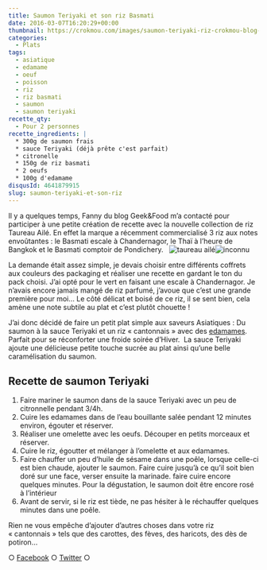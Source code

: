 ```yaml
---
title: Saumon Teriyaki et son riz Basmati
date: 2016-03-07T16:20:29+00:00
thumbnail: https://crokmou.com/images/saumon-teriyaki-riz-crokmou-blog-culinaire.jpg
categories:
  - Plats
tags:
  - asiatique
  - edamame
  - oeuf
  - poisson
  - riz
  - riz basmati
  - saumon
  - saumon teriyaki
recette_qty:
  - Pour 2 personnes
recette_ingredients: |
  * 300g de saumon frais
  * sauce Teriyaki (déjà prête c'est parfait)
  * citronelle
  * 150g de riz basmati
  * 2 oeufs
  * 100g d'edamame
disqusId: 4641879915
slug: saumon-teriyaki-et-son-riz
---
```


Il y a quelques temps, Fanny du blog Geek&Food m’a contacté pour participer à une petite création de recette avec la nouvelle collection de riz Taureau Ailé. En effet la marque a récemment commercialisé 3 riz aux notes envoûtantes : le Basmati escale à Chandernagor, le Thaï à l’heure de Bangkok et le Basmati comptoir de Pondichery.   ![taureau ailé](https://crokmou.com/images/taureau-ail--_luzmro.jpg)![inconnu](https://crokmou.com/images/inconnu-1_jsxam5.png)

La demande était assez simple, je devais choisir entre différents coffrets aux couleurs des packaging et réaliser une recette en gardant le ton du pack choisi. J’ai opté pour le vert en faisant une escale à Chandernagor. Je n’avais encore jamais mangé de riz parfumé, j’avoue que c’est une grande première pour moi… Le côté délicat et boisé de ce riz, il se sent bien, cela amène une note subtile au plat et c’est plutôt chouette !

J’ai donc décidé de faire un petit plat simple aux saveurs Asiatiques : Du saumon à la sauce Teriyaki et un riz « cantonnais » avec des [edamames](http://www.crokmou.com/2013/01/edamame-feve-de-soya). Parfait pour se réconforter une froide soirée d’Hiver.  La sauce Teriyaki ajoute une délicieuse petite touche sucrée au plat ainsi qu’une belle caramélisation du saumon.

## **Recette de saumon Teriyaki**

1.  Faire mariner le saumon dans de la sauce Teriyaki avec un peu de citronnelle pendant 3/4h.
2.  Cuire les edamames dans de l’eau bouillante salée pendant 12 minutes environ, égouter et réserver.
3.  Réaliser une omelette avec les oeufs. Découper en petits morceaux et réserver.
4.  Cuire le riz, égoutter et mélanger à l’omelette et aux edamames.
5.  Faire chauffer un peu d’huile de sésame dans une poêle, lorsque celle-ci est bien chaude, ajouter le saumon. Faire cuire jusqu’à ce qu’il soit bien doré sur une face, verser ensuite la marinade. faire cuire encore quelques minutes. Pour la dégustation, le saumon doit être encore rosé à l’intérieur
6.  Avant de servir, si le riz est tiède, ne pas hésiter à le réchauffer quelques minutes dans une poêle.

Rien ne vous empêche d’ajouter d’autres choses dans votre riz « cantonnais » tels que des carottes, des fèves, des haricots, des dès de potiron…

○ [Facebook](https://www.facebook.com/crokmou.blog) ○ [Twitter](https://twitter.com/Crokmou) ○